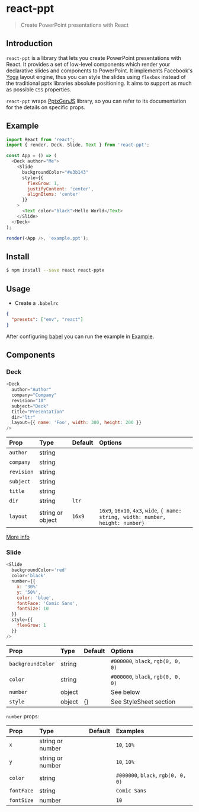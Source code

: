 # react-ppt

> Create PowerPoint presentations with React

## Introduction

`react-ppt` is a library that lets you create PowerPoint presentations with React. It provides a set of low-level components which render your declarative slides and components to PowerPoint. It implements Facebook's [Yoga](https://github.com/facebook/yoga) layout engine, thus you can style the slides using `flexbox` instead of the traditional pptx libraries absolute positioning. It aims to support as much as possible `CSS` properties.

`react-ppt` wraps [PptxGenJS](https://github.com/gitbrent/PptxGenJS) library, so you can refer to its documentation for the details on specific props.

## Example

```js
import React from 'react';
import { render, Deck, Slide, Text } from 'react-ppt';

const App = () => (
  <Deck author="Me">
    <Slide
      backgroundColor="#e3b143"
      style={{
        flexGrow: 1,
        justifyContent: 'center',
        alignItems: 'center'
      }}
    >
      <Text color="black">Hello World</Text>
    </Slide>
  </Deck>
);

render(<App />, 'example.ppt');
```

## Install

```bash
$ npm install --save react react-pptx
```

## Usage

* Create a `.babelrc`

```json
{
  "presets": ["env", "react"]
}
```

After configuring [babel](https://github.com/babel/babel) you can run the example in [Example](#example).

## Components

### Deck

```js
<Deck
  author="Author"
  company="Company"
  revision="10"
  subject="Deck"
  title="Presentation"
  dir="ltr"
  layout={{ name: 'Foo', width: 300, height: 200 }}
/>
```

| Prop       | Type             | Default | Options                                                                          |
| :--------- | :--------------- | :------ | :------------------------------------------------------------------------------- |
| `author`   | string           |         |                                                                                  |
| `company`  | string           |         |                                                                                  |
| `revision` | string           |         |                                                                                  |
| `subject`  | string           |         |                                                                                  |
| `title`    | string           |         |                                                                                  |
| `dir`      | string           | `ltr`   |                                                                                  |
| `layout`   | string or object | `16x9`  | `16x9`, `16x10`, `4x3`, `wide`, `{ name: string, width: number, height: number}` |

[More info](https://github.com/gitbrent/PptxGenJS/blob/master/README.md#presentation-properties)

### Slide

```js
<Slide
  backgroundColor='red'
  color='black'
  number={{
    x: '30%'
    y: '50%',
    color: 'blue',
    fontFace: 'Comic Sans',
    fontSize: 10
  }}
  style={{
    flexGrow: 1
  }}
/>
```

| Prop              | Type   | Default | Options                            |
| :---------------- | :----- | :------ | :--------------------------------- |
| `backgroundColor` | string |         | `#000000`, `black`, `rgb(0, 0, 0)` |
| `color`           | string |         | `#000000`, `black`, `rgb(0, 0, 0)` |
| `number`          | object |         | See below                          |
| `style`           | object | {}      | See StyleSheet section             |

`number` props:

| Prop       | Type             | Default | Examples                           |
| :--------- | :--------------- | :------ | :--------------------------------- |
| `x`        | string or number |         | `10`, `10%`                        |
| `y`        | string or number |         | `10`, `10%`                        |
| `color`    | string           |         | `#000000`, `black`, `rgb(0, 0, 0)` |
| `fontFace` | string           |         | `Comic Sans`                       |
| `fontSize` | number           |         | `10`                               |

